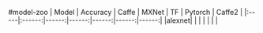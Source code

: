 #model-zoo
| Model | Accuracy | Caffe | MXNet | TF | Pytorch | Caffe2 |
|:-----|:------:|------:|------:|------:|------:|------:|
|alexnet|     |    | | | | |